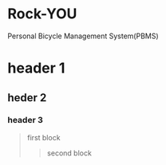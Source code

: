 # Rock-YOU
Personal Bicycle Management System(PBMS)

# header 1
## heder 2
### header 3

> first block
> > second block
